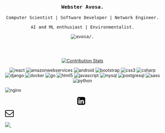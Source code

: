 <h3 align='center' class="text-purple"><samp><strong>Webster Avosa.</strong></samp></h3>
<p align='center'> <samp>Computer Scientist | Software Developer | Network Engineer.</samp></p>
<p align='center'> <samp>AI and ML enthusiast | Environmentalist.</samp></p>

<p align="center"><samp> <img src=https://komarev.com/ghpvc/?username=avosa alt=avosa/>.</samp> </p>

<br><br>

<p align='center'>
 <a href="https://github.com/avosa"><img src="https://github-contribution-stats.vercel.app/api/?username=avosa" alt="Contribution Stats"></a>
 </p>
 
<p align="center">

<img src=https://konpa.github.io/devicon/devicon.git/icons/react/react-original-wordmark.svg alt=react width="20" height="20"/>

<img src=https://konpa.github.io/devicon/devicon.git/icons/amazonwebservices/amazonwebservices-original-wordmark.svg alt=amazonwebservices width="20" height="20"/>

<img src=https://konpa.github.io/devicon/devicon.git/icons/android/android-original-wordmark.svg alt=android width="20" height="20"/>

<img src=https://konpa.github.io/devicon/devicon.git/icons/bootstrap/bootstrap-plain.svg alt=bootstrap width="20" height="20"/>

<img src=https://konpa.github.io/devicon/devicon.git/icons/css3/css3-original-wordmark.svg alt=css3 width="20" height="20"/>

<img src=https://konpa.github.io/devicon/devicon.git/icons/csharp/csharp-original.svg alt=csharp width="20" height="20"/>

<img src=https://konpa.github.io/devicon/devicon.git/icons/django/django-original.svg alt=django width="20" height="20"/>

<img src=https://konpa.github.io/devicon/devicon.git/icons/docker/docker-original-wordmark.svg alt=docker width="20" height="20"/>

<img src=https://konpa.github.io/devicon/devicon.git/icons/go/go-original.svg alt=go width="20" height="20"/>

<img src=https://konpa.github.io/devicon/devicon.git/icons/html5/html5-original-wordmark.svg alt=html5 width="20" height="20"/>

<img src=https://konpa.github.io/devicon/devicon.git/icons/javascript/javascript-original.svg alt=javascript width="20" height="20"/>

<img src=https://konpa.github.io/devicon/devicon.git/icons/mysql/mysql-original-wordmark.svg alt=mysql width="20" height="20"/>

<img src=https://konpa.github.io/devicon/devicon.git/icons/postgresql/postgresql-original-wordmark.svg alt=postgresql width="20" height="20"/>

<img src=https://konpa.github.io/devicon/devicon.git/icons/sass/sass-original.svg alt=sass width="20" height="20"/>

<img src=https://konpa.github.io/devicon/devicon.git/icons/python/python-original-wordmark.svg alt=python width="20" height="20"/>

<img src=https://konpa.github.io/devicon/devicon.git/icons/nginx/nginx-original.svg alt=nginx width="20" height="20"/></p>

<div align='centre'>
<p align='center'>
<a href="https://www.linkedin.com/in/webster-avosa-6286a315b/"><img height="26" src="https://raw.githubusercontent.com/AntonioFalcao/AntonioFalcao/master/img/linkedin.png?raw=true"></a>&nbsp;&nbsp;

<a href="mailto:websterb17@gmail.com"><img height="22" src="https://raw.githubusercontent.com/AntonioFalcao/AntonioFalcao/master/img/mail.png?raw=true" alt=""></a>

<a href="https://twitter.com/Websteravosa/"><img height="26" src="https://img.icons8.com/fluent/48/000000/twitter.png"/> </a>&nbsp;&nbsp;

</p>
</div>
